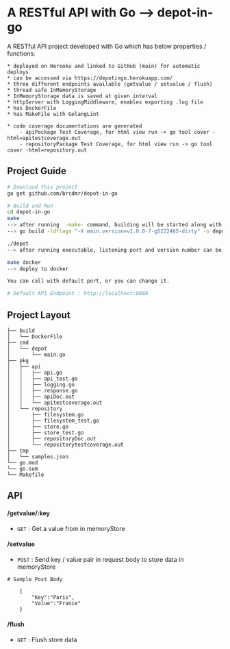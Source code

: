 # A RESTful API with Go --> depot-in-go

A RESTful API project developed with Go which has below properties / functions:

    * deployed on Hereoku and linked to GitHub (main) for automatic deploys
    * can be accessed via https://depotingo.herokuapp.com/
    * three different endpoints available (getvalue / setvalue / flush)
    * thread safe InMemoryStorage
    * InMemoryStorage data is saved at given interval
    * httpServer with LoggingMiddleware, enables exporting .log file
    * has DockerFile 
    * has MakeFile with GolangLint 

    * code coverage documentations are generated 
        - apiPackage Test Coverage, for html view run -> go tool cover -html=apitestcoverage.out
        - repositoryPackage Test Coverage, for html view run -> go tool cover -html=repository.out



## Project Guide 
```bash
# Download this project
go get github.com/brcdmr/depot-in-go
```

```bash
# Build and Run
cd depot-in-go
make
--> after running  -make- command, building will be started along with below build command 
--> go build -ldflags "-X main.version=v1.0.0-7-g5222465-dirty" -o depot ./cmd/depot

./depot
--> after running executable, listening port and version number can be seen

make docker
--> deploy to docker

You can call with default port, or you can change it.

# Default API Endpoint : http://localhost:8888
```

## Project Layout
```
├── build
│   └── DockerFile
├── cmd
│   └── depot          
│       └── main.go   
├── pkg
│   ├── api          
│   │   ├── api.go   
│   │   ├── api_test.go  
│   │   ├── logging.go  
│   │   ├── response.go  
│   │   ├── apiDoc.out  
│   │   └── apitestcoverage.out 
│   └── repository          
│       ├── filesystem.go   
│       ├── filesystem_test.go  
│       ├── store.go  
│       ├── store_test.go  
│       ├── repositoryDoc.out  
│       └── repositorytestcoverage.out 
├── tmp
│   └── samples.json
└── go.mod
└── go.sum
└── Makefile
```


## API 
#### /getvalue/:key
* `GET` : Get a value from in memoryStore

#### /setvalue
* `POST` : Send key / value pair in request body to store data in memoryStore

```
# Sample Post Body

    {
        "Key":"Paris",
        "Value":"France"
    }

```

#### /flush
* `GET` : Flush store data
